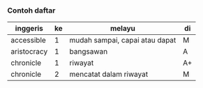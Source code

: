---
---

### Contoh daftar

| inggeris    | ke | melayu                         | di |
| ----------- | -- | ------------------------------ | -- |
| accessible  | 1  | mudah sampai, capai atau dapat | M  |
| aristocracy | 1  | bangsawan                      | A  |
| chronicle   | 1  | riwayat                        | A+ |
| chronicle   | 2  | mencatat dalam riwayat         | M  |
